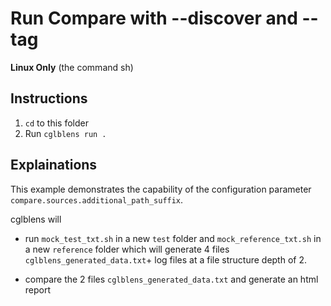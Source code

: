 # Run Compare with --discover and --tag

**Linux Only**
(the command sh)

## Instructions

1. `cd` to this folder
2. Run `cglblens run .`

## Explainations


This example demonstrates the capability of the configuration parameter `compare.sources.additional_path_suffix`.

cglblens will 

- run `mock_test_txt.sh`  in a new `test` folder and `mock_reference_txt.sh` in a new `reference` folder which will generate 4 files `cglblens_generated_data.txt`+ log files at a file structure depth of 2.

- compare the 2 files `cglblens_generated_data.txt` and generate an html report
